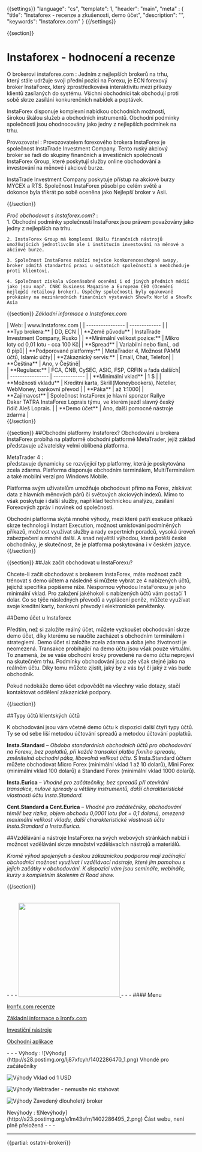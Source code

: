 {{settings}}
  "language": "cs",
  "template": 1,
  "header": "main",
  "meta" : {
    "title": "Instaforex - recenze a zkušenosti, demo účet",
    "description": "",
    "keywords": "Instaforex.com"
  }
{{/settings}}
<span itemprop="reviewRating" itemscope itemtype="http://schema.org/Rating">
  <meta itemprop="worstRating" content="1"/>
  <meta itemprop="ratingValue" content="80"/>
  <meta itemprop="bestRating" content="100"/>
</span>
<meta itemprop="itemreviewed" content="Instaforex.com">
<meta itemprop="author" content="ForexSrovnávač.cz">

<div class="row">
<div class="col-md-9" role="main" markdown="1">

<div class="row">
<div class="col-md-9" role="main" markdown="1">

{{section}}

# Instaforex - hodnocení a recenze
<div class="row" style="width:92%">
  <div class="col-md-6" markdown="1">
O brokerovi instaforex.com
:    
Jedním z nejlepších brokerů na trhu, který stále udržuje svoji přední pozici na Forexu, je ECN forexový broker InstaForex, který zprostředkovává interaktivitu mezi příkazy klientů zasílaných do systému. Všichni obchodníci tak obchodují proti sobě skrze zasílání konkurenčních nabídek a poptávek. 

InstaForex disponuje komplexní nabídkou obchodních možností, širokou škálou služeb a obchodních instrumentů. Obchodní podmínky společnosti jsou ohodnocovány jako jedny z nejlepších podmínek na trhu.
  </div>
  <div class="col-md-6" markdown="1">
Provozovatel
:    
Provozovatelem forexového brokera InstaForex je společnost InstaTrade Investment Company. Tento ruský akciový broker se řadí do skupiny finančních a investičních společností InstaForex Group, které poskytují služby online obchodování a investování na měnové i akciové burze. 

InstaTrade Investment Company poskytuje přístup na akciové burzy MYCEX a RTS. Společnost InstaForex působí po celém světě a dokonce byla třikrát po sobě oceněna jako Nejlepší broker v Asii.


</div>
</div>
{{/section}}

*Proč obchodovat s Instaforex.com?*
:    
    1. Obchodní podmínky společnosti InstaForex jsou právem považovány jako jedny z nejlepších na trhu. 
    
    2. InstaForex Group má komplexní škálu finančních nástrojů umožňujících jednotlivcům ale i institucím investování na měnové a akciové burze.
    
    3. Společnost InstaForex nabízí nejvíce konkurenceschopné swapy, broker odmítá standartní praxi u ostatních společností a neobchoduje proti klientovi.

    4. Společnost získala vícenásobné ocenění i od jiných předních médií jako jsou např. CNBC Business Magazine a European CEO (Ocenění nejlepší retailový broker). Úspěchy společnosti byly opakovaně prokázány na mezinárodních finančních výstavách ShowFx World a ShowFx Asia

{{section}}
*Základní informace o Instaforex.com*
<div class="row" style="width:92%">
  <div class="col-md-6" markdown="1">
| Web:     |   www.Instaforex.com |
| ---------------- | ------------- |
| **Typ brokera:**   | DD, ECN  |
| **Země původu**   | InstaTrade Investment Company, Rusko |
| **Minimální velikost pozice:** | Mikro loty od 0,01 lotu - cca 100 Kč|
| **Spread** | Variabilní nebo fixní,, od 0 pipů|
| **Podporované platformy:**  | MetaTrader 4, Možnost PAMM účtů, Islamic účty|
| **Zákaznický servis:**  | Email, Chat, Telefon|
| **Čeština**  | Ano, v Češtině|
  </div>
  <div class="col-md-6" markdown="1">
| **Regulace:**  | FCA, ČNB, CySEC, ASIC, FSP, CRFIN a řada dalších|
| ---------------- | ------------- |
| **Minimální vklad**  | 1 $ |
| **Možnosti vkladu**  | Kreditní karta, Skrill(Moneybookers), Neteller, WebMoney, bankovní převod |
| **Páka**  |  až 1:1000|
| **Zajímavost**  | Společnost InstaForex je hlavní sponzor Rallye Dakar TATRA InstaForex Loprais týmu, ve kterém jezdí slavný český řidič Aleš Loprais. |
| **Demo účet**  | Ano, další pomocné nástroje zdarma |


</div>
</div>
{{/section}}

{{section}}
##Obchodní platformy Instaforex?
Obchodování u brokera InstaForex probíhá na platformě obchodní platformě MetaTrader, jejíž základ představuje uživatelsky velmi oblíbená platforma. 

MetaTrader 4
:   
představuje dynamicky se rozvíjející typ platformy, která je poskytována zcela zdarma. Platforma disponuje obchodním terminálem, MultiTerminálem a také mobilní verzí pro Windows Mobile. 

Platforma svým uživatelům umožňuje obchodovat přímo na Forex, získávat data z hlavních měnových párů či světových akciových indexů. Mimo to však poskytuje i další služby, například technickou analýzu, zasílání Forexových zpráv i novinek od společnosti.

Obchodní platforma skýtá mnohé výhody, mezi které patří exekuce příkazů skrze technologii Instant Execution, možnost umísťování podmíněných příkazů, možnost využívat služby a rady expertních poradců, vysoká úroveň zabezpečení a mnohé další. A snad největší výhodou, která potěší české obchodníky, je skutečnost, že je platforma poskytována i v českém jazyce.
{{/section}}


{{section}}
##Jak začít obchodovat u InstaForexu?
  
Chcete-li začít obchodovat s brokerem InstaForex, máte možnost začít trénovat s demo účtem a následně si můžete vybrat ze 4 nabízených účtů, jejichž specifika popíšeme níže. Nespornou výhodou InstaForexu je jeho minimální vklad. Pro založení jakéhokoli s nabízených účtů vám postačí 1 dolar. Co se týče následných převodů a vyplácení peněz, můžete využívat svoje kreditní karty, bankovní převody i elektronické peněženky.

##Demo účet u Instaforex

Předtím, než si založíte reálný účet, můžete vyzkoušet obchodování skrze demo účet, díky kterému se naučíte zacházet s obchodním terminálem i strategiemi. Demo účet si založíte zcela zdarma a doba jeho životnosti je neomezená. Transakce probíhající na demo účtu jsou však pouze virtuální. To znamená, že se vaše obchodní kroky provedené na demo účtu neprojeví na skutečném trhu. Podmínky obchodování jsou zde však stejné jako na reálném účtu. Díky tomu můžete zjistit, jaký by z vás byl či jaký z vás bude obchodník.

Pokud nedokáže demo účet odpovědět na všechny vaše dotazy, stačí kontaktovat oddělení zákaznické podpory. 


{{/section}}

##Typy účtů klientských účtů

K obchodování jsou vám včetně demo účtu k dispozici další čtyři typy účtů. Ty se od sebe liší metodou účtování spreadů a metodou účtování poplatků.

**Insta.Standard** – *Obdoba standardních obchodních účtů pro obchodování na Forexu, bez poplatků, při každé transakci platba fixního spreadu, změnitelná obchodní páka, libovolná velikost účtu.*
S Insta.Standard účtem můžete obchodovat Micro Forex (minimální vklad 1 až 10 dolarů), Mini Forex (minimální vklad 100 dolarů) a Standard Forex (minimální vklad 1000 dolarů).

**Insta.Eurica** – *Vhodné pro začátečníky, bez spreadů při otevírání transakce, nulové spready u většiny instrumentů, další charakteristické vlastnosti účtu Insta.Standard.*

**Cent.Standard a Cent.Eurica** – *Vhodné pro začátečníky, obchodování téměř bez rizika, objem obchodu 0,0001 lotu (lot = 0,1 dolaru), omezená maximální velikost vkladu, další charakteristické vlastnosti účtu Insta.Standard a Insta.Eurica.*


##Vzdělávání a nástroje
InstaForex na svých webových stránkách nabízí i možnost vzdělávání skrze množství vzdělávacích nástrojů a materiálů.

*Kromě výhod spojených s českou zákaznickou podporou mají začínající obchodníci možnost využívat i vzdělávací nástroje, které jim pomohou s jejich začátky v obchodování. K dispozici vám jsou semináře, webináře, kurzy s kompletním školením či Road show.*





{{/section}}



</div>
<div class="col-md-3" markdown="1">
<div class="well" markdown="1" style="margin-top: 2.5em">
  


</div>
<div class="container-fluid" markdown="1">
- - -
<a href="http://serv.markets.com/promoRedirect?key=ej0xMzk2NjkyMiZsPTEzOTExNTM0JnA9MTAxNjA%3D"  target="_blank">
 <img src="http://serv.markets.com/promoLoadDisplay?key=ej0xMzk2NjkyMiZsPTEzOTExNTM0JnA9MTAxNjA%3D" width="270" height="250"/>
</a>
- - -
#### Menu

[Ironfx.com recenze](http://forexsrovnavac.cz/instaforex#section-1)

[Základní informace o Ironfx.com](http://forexsrovnavac.cz/instaforex#section-2)

[Investiční nástroje](http://forexsrovnavac.cz/instaforex#section-3)

[Obchodní aplikace](http://forexsrovnavac.cz/instaforex#section-4)


</div>
<div class="container-fluid" markdown="1">

</div>
<div class="container-fluid" markdown="1">
- - -
Výhody
:   
![Výhody](http://s28.postimg.org/lj87xfcyh/1402286470_1.png)     Vhondé pro začátečníky

![Výhody](http://s28.postimg.org/lj87xfcyh/1402286470_1.png)     Vklad od 1 USD

![Výhody](http://s28.postimg.org/lj87xfcyh/1402286470_1.png)     Webtrader - nemusíte nic stahovat

![Výhody](http://s28.postimg.org/lj87xfcyh/1402286470_1.png)     Zavedený dlouholetý broker

</div>
<div class="container-fluid" markdown="1">
Nevýhody
:   
![Nevýhody](http://s23.postimg.org/e1m43sfrr/1402286495_2.png)     Část webu, není plně přeložená
- - -


- - -

</div>
</div>
</div>

{{partial: ostatni-brokeri}}